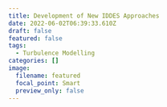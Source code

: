 ```yaml
---
title: Development of New IDDES Approaches
date: 2022-06-02T06:39:33.610Z
draft: false
featured: false
tags:
  - Turbulence Modelling
categories: []
image:
  filename: featured
  focal_point: Smart
  preview_only: false
---
```

